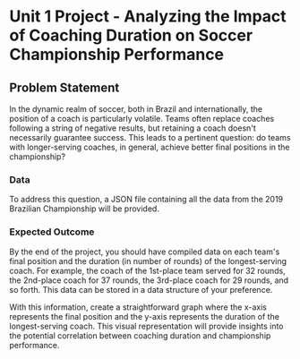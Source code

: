 # Unit 1 Project - Analyzing the Impact of Coaching Duration on Soccer Championship Performance

## Problem Statement

In the dynamic realm of soccer, both in Brazil and internationally, the position of a coach is particularly volatile. Teams often replace coaches following a string of negative results, but retaining a coach doesn't necessarily guarantee success. This leads to a pertinent question: do teams with longer-serving coaches, in general, achieve better final positions in the championship?

### Data

To address this question, a JSON file containing all the data from the 2019 Brazilian Championship will be provided.

### Expected Outcome

By the end of the project, you should have compiled data on each team's final position and the duration (in number of rounds) of the longest-serving coach. For example, the coach of the 1st-place team served for 32 rounds, the 2nd-place coach for 37 rounds, the 3rd-place coach for 29 rounds, and so forth. This data can be stored in a data structure of your preference.

With this information, create a straightforward graph where the x-axis represents the final position and the y-axis represents the duration of the longest-serving coach. This visual representation will provide insights into the potential correlation between coaching duration and championship performance.